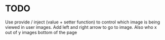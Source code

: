 # TODO

Use provide / inject (value + setter function) to control which image is being
viewed in user images. Add left and right arrow to go to image. Also who x out
of y images bottom of the page
